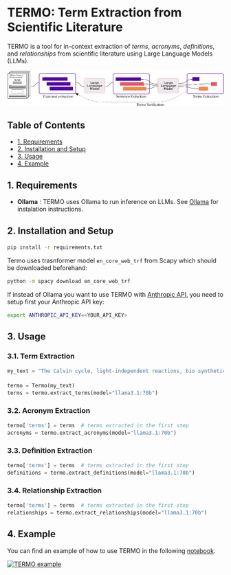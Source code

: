 # TERMO: Term Extraction from Scientific Literature

TERMO is a tool for in-context extraction of _terms_, _acronyms_, _definitions_, and _relationships_ from scientific literature using Large Language Models (LLMs).

<p align="center">
<img src="docs/vocab.png" alt="Extract terms, acronyms, definitions, and relationships" width="600"/>
</p>

## Table of Contents

- [1. Requirements](#1-requirements)
- [2. Installation and Setup](#2-installation-and-setup)
- [3. Usage](#3-usage)
- [4. Example](#4-example)

## 1. Requirements

- __Ollama__ : TERMO uses Ollama to run inference on LLMs. See [Ollama](https://ollama.com/) for instalation instructions.

## 2. Installation and Setup

```bash
pip install -r requirements.txt
```

Termo uses trasnformer model ```en_core_web_trf``` from Scapy which should be downloaded beforehand:

```bash
python -m spacy download en_core_web_trf
```

If instead of Ollama you want to use TERMO with [Anthropic API](https://docs.anthropic.com/en/api/getting-started), you need to setup first your Anthropic API key:

```bash
export ANTHROPIC_API_KEY=<YOUR_API_KEY>
```

## 3. Usage

### 3.1. Term Extraction

```python
my_text = "The Calvin cycle, light-independent reactions, bio synthetic phase..."

termo = Termo(my_text)
terms = termo.extract_terms(model="llama3.1:70b")
```

### 3.2. Acronym Extraction

```python
termo['terms'] = terms  # terms extracted in the first step
acronyms = termo.extract_acronyms(model="llama3.1:70b")
```

### 3.3. Definition Extraction

```python
termo['terms'] = terms  # terms extracted in the first step
definitions = termo.extract_definitions(model="llama3.1:70b")
```

### 3.4. Relationship Extraction

```python
termo['terms'] = terms  # terms extracted in the first step
relationships = termo.extract_relationships(model="llama3.1:70b")
```

## 4. Example

You can find an example of how to use TERMO in the following [notebook](example.ipynb).

<a target="_blank" href="https://colab.research.google.com/github/schwallergroup/ontorag/blob/main/src/OntoGen/termo/example.ipynb">
  <img src="https://colab.research.google.com/assets/colab-badge.svg" alt="TERMO example"/>
</a>


